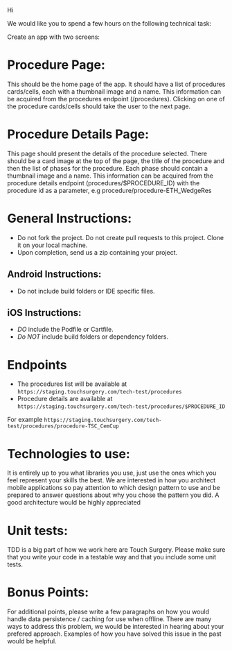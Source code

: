 Hi

We would like you to spend a few hours on the following technical task:

Create an app with two screens:

# Procedure Page:
This should be the home page of the app. It should have a list of procedures cards/cells, each with a thumbnail image and a name. This information can be acquired from the procedures endpoint (/procedures). Clicking on one of the procedure cards/cells should take the user to the next page.

# Procedure Details Page:
This page should present the details of the procedure selected. There should be a card image at the top of the page, the title of the procedure and then the list of phases for the procedure. Each phase should contain a thumbnail image and a name. This information can be acquired from the procedure details endpoint (procedures/$PROCEDURE_ID) with the procedure id as a parameter, e.g procedure/procedure-ETH_WedgeRes

# General Instructions:
- Do not fork the project. Do not create pull requests to this project. Clone it on your local machine.
- Upon completion, send us a zip containing your project.

## Android Instructions:
- Do not include build folders or IDE specific files.

## iOS Instructions:
- *DO* include the Podfile or Cartfile.
- *Do NOT* include build folders or dependency folders.

# Endpoints
- The procedures list will be available at `https://staging.touchsurgery.com/tech-test/procedures` 
- Procedure details are available at `https://staging.touchsurgery.com/tech-test/procedures/$PROCEDURE_ID`

For example `https://staging.touchsurgery.com/tech-test/procedures/procedure-TSC_CemCup`

# Technologies to use:
It is entirely up to you what libraries you use, just use the ones which you feel represent your skills the best. We are interested in how you architect mobile applications so pay attention to which design pattern to use and be prepared to answer questions about why you chose the pattern you did.
A good architecture would be highly appreciated

# Unit tests:
TDD is a big part of how we work here are Touch Surgery. Please make sure that you write your code in a testable way and that you include some unit tests.

# Bonus Points:
For additional points, please write a few paragraphs on how you would handle data persistence / caching for use when offline. There are many ways to address this problem, we would be interested in hearing about your prefered approach. Examples of how you have solved this issue in the past would be helpful.
